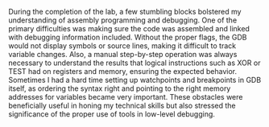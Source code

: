 During the completion of the lab, a few stumbling blocks bolstered my understanding of assembly programming and debugging. One of the primary difficulties was making sure the code was assembled and linked with debugging information included. Without the proper flags, the GDB would not display symbols or source lines, making it difficult to track variable changes. Also, a manual step-by-step operation was always necessary to understand the results that logical instructions such as XOR or TEST had on registers and memory, ensuring the expected behavior. Sometimes I had a hard time setting up watchpoints and breakpoints in GDB itself, as ordering the syntax right and pointing to the right memory addresses for variables became very important. These obstacles were beneficially useful in honing my technical skills but also stressed the significance of the proper use of tools in low-level debugging.
